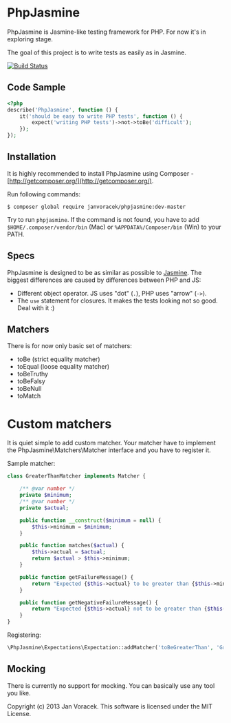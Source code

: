 # PhpJasmine #

PhpJasmine is Jasmine-like testing framework for PHP. For now it's in exploring stage. 

The goal of this project is to write tests as easily as in Jasmine.

[![Build Status](https://travis-ci.org/JanVoracek/phpjasmine.svg?branch=master)](https://travis-ci.org/JanVoracek/phpjasmine)

## Code Sample ##

```php
<?php
describe('PhpJasmine', function () {
    it('should be easy to write PHP tests', function () {
        expect('writing PHP tests')->not->toBe('difficult');
    });
});
```

## Installation ##
It is highly recommended to install PhpJasmine using Composer - [http://getcomposer.org/](http://getcomposer.org/).

Run following commands:
```
$ composer global require janvoracek/phpjasmine:dev-master
```

Try to run `phpjasmine`. If the command is not found, you have to add
`$HOME/.composer/vendor/bin` (Mac) or `%APPDATA%/Composer/bin` (Win) to your PATH.

## Specs ##

PhpJasmine is designed to be as similar as possible to [Jasmine](http://jasmine.github.io/2.0/introduction.html).
The biggest differences are caused by differences between PHP and JS:

 * Different object operator. JS uses "dot" (`.`), PHP uses "arrow" (`->`).
 * The `use` statement for closures. It makes the tests looking not so good. Deal with it :)
 
## Matchers ##

There is for now only basic set of matchers:
 * toBe (strict equality matcher)
 * toEqual (loose equality matcher)
 * toBeTruthy
 * toBeFalsy
 * toBeNull
 * toMatch

# Custom matchers #

It is quiet simple to add custom matcher. Your matcher have to implement 
the PhpJasmine\Matchers\Matcher interface and you have to register it.

Sample matcher:
```php
class GreaterThanMatcher implements Matcher {

    /** @var number */
    private $minimum;
    /** @var number */
    private $actual;

    public function __construct($minimum = null) {
        $this->minimum = $minimum;
    }

    public function matches($actual) {
        $this->actual = $actual;
        return $actual > $this->minimum;
    }

    public function getFailureMessage() {
        return "Expected {$this->actual} to be greater than {$this->minimum}";
    }

    public function getNegativeFailureMessage() {
        return "Expected {$this->actual} not to be greater than {$this->minimum}";
    }
}
```

Registering:
```php
\PhpJasmine\Expectations\Expectation::addMatcher('toBeGreaterThan', 'GreaterThanMatcher');
```

## Mocking ##

There is currently no support for mocking. You can basically use any tool you like.


Copyright (c) 2013 Jan Voracek. This software is licensed under the MIT License.